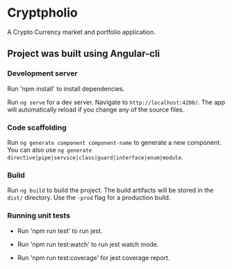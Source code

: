 # Cryptpholio

A Crypto Currency market and portfolio application.

## Project was built using Angular-cli

### Development server
 
Run 'npm install' to install dependencies.

Run `ng serve` for a dev server. Navigate to `http://localhost:4200/`. The app will automatically reload if you change any of the source files.

### Code scaffolding

Run `ng generate component component-name` to generate a new component. You can also use `ng generate directive|pipe|service|class|guard|interface|enum|module`.

### Build

Run `ng build` to build the project. The build artifacts will be stored in the `dist/` directory. Use the `-prod` flag for a production build.

### Running unit tests

- Run 'npm run test' to run jest.

- Run 'npm run test:watch' to run jest watch mode.

- Run 'npm run test:coverage' for jest coverage report.
